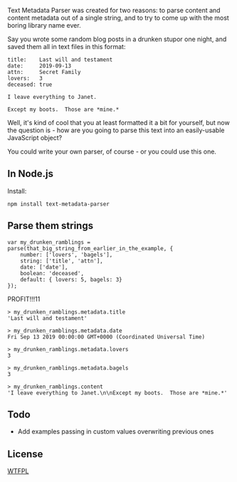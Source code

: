 Text Metadata Parser was created for two reasons: to parse content and content metadata out of a single string, and to try to come up with the most boring library name ever.

Say you wrote some random blog posts in a drunken stupor one night, and saved them all in text files in this format:

	title:    Last will and testament
	date:	  2019-09-13
	attn:     Secret Family
	lovers:   3
	deceased: true

	I leave everything to Janet.

	Except my boots.  Those are *mine.*

Well, it's kind of cool that you at least formatted it a bit for yourself, but now the question is - how are you going to parse this text into an easily-usable JavaScript object?

You could write your own parser, of course - or you could use this one.

In Node.js
------

Install:

	npm install text-metadata-parser

Parse them strings
------

	var my_drunken_ramblings = parse(that_big_string_from_earlier_in_the_example, {
		number: ['lovers', 'bagels'],
		string: ['title', 'attn'],
		date: ['date'],
		boolean: 'deceased',
		default: { lovers: 5, bagels: 3}
	});

PROFIT!!!11

	> my_drunken_ramblings.metadata.title
	'Last will and testament'

	> my_drunken_ramblings.metadata.date
	Fri Sep 13 2019 00:00:00 GMT+0000 (Coordinated Universal Time)

	> my_drunken_ramblings.metadata.lovers
	3

	> my_drunken_ramblings.metadata.bagels
	3

	> my_drunken_ramblings.content
	'I leave everything to Janet.\n\nExcept my boots.  Those are *mine.*'

Todo
------
- Add examples passing in custom values overwriting previous ones

License
------
[WTFPL](http://wtfpl2.com)
